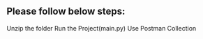 Please follow below steps:
---------------------------
Unzip the folder
Run the Project(main.py)
Use Postman Collection 
